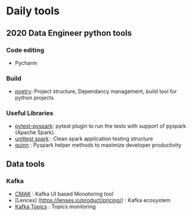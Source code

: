 # Daily tools

## 2020 Data Engineer python tools

### Code editing
- Pycharm

### Build
- [poetry](https://python-poetry.org/): Project structure, Dependancy management, build tool for python projects

### Useful Libraries
- [pytest-pyspark](https://pypi.org/project/pytest-spark/): pytest plugin to run the tests with support of pyspark (Apache Spark).
- [unittest spark](https://blog.engineering.publicissapient.fr/2017/09/19/tester-du-code-spark-2-la-pratique/) : Clean spark application testing structure
- [quinn](https://github.com/MrPowers/quinn) : Pyspark helper methods to maximize developer productivity


## Data tools

### Kafka
- [CMAK](https://github.com/yahoo/CMAK) : Kafka UI based Monotoring tool 
- [Lences] (https://lenses.io/product/pricing/) : Kafka ecosystem
- [Kafka Topics](https://github.com/lensesio/kafka-topics-ui) : Topics monitoring
